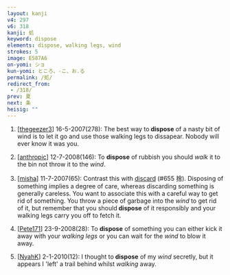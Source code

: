 ```yaml
---
layout: kanji
v4: 297
v6: 318
kanji: 処
keyword: dispose
elements: dispose, walking legs, wind
strokes: 5
image: E587A6
on-yomi: ショ
kun-yomi: ところ、-こ、お.る
permalink: /処/
redirect_from:
 - /318/
prev: 夏
next: 条
heisig: ""
---
```


1) [<a href="http://kanji.koohii.com/profile/thegeezer3">thegeezer3</a>] 16-5-2007(278): The best way to<strong> dispose</strong> of a nasty bit of wind is to let it go and use those walking legs to dissapear. Nobody will ever know it was you.

2) [<a href="http://kanji.koohii.com/profile/anthropic">anthropic</a>] 12-7-2008(146): To <strong>dispose</strong> of rubbish you should <em>walk</em> it to the bin not throw it to the <em>wind</em>.

3) [<a href="http://kanji.koohii.com/profile/misha">misha</a>] 11-7-2007(65): Contrast this with <a href="../v4/655.html">discard</a> (#655 捨). Disposing of something implies a degree of care, whereas discarding something is generally careless. You want to associate this with a careful way to get rid of something. You throw a piece of garbage into the <em>wind</em> to get rid of it, but remember that you should<strong> dispose</strong> of it responsibly and your walking legs carry you off to fetch it.

4) [<a href="http://kanji.koohii.com/profile/Pete171">Pete171</a>] 23-9-2008(28): To <strong>dispose</strong> of something you can either kick it away with your <em>walking legs</em> or you can wait for the <em>wind</em> to blow it away.

5) [<a href="http://kanji.koohii.com/profile/NyahK">NyahK</a>] 2-1-2010(12): I thought to<strong> dispose</strong> of my <em>wind</em> secretly, but it appears I &#039;left&#039; a trail behind whilst <em>walking</em> away.

